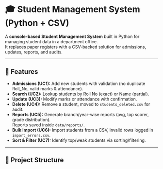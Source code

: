 # 🎓 Student Management System (Python + CSV)

A **console-based Student Management System** built in Python for managing student data in a department office.  
It replaces paper registers with a CSV-backed solution for admissions, updates, reports, and audits.

---

## 📌 Features
- **Admissions (UC1):** Add new students with validation (no duplicate Roll_No, valid marks & attendance).
- **Search (UC2):** Lookup students by Roll No (exact) or Name (partial).
- **Update (UC3):** Modify marks or attendance with confirmation.
- **Delete (UC4):** Remove a student, moved to `students_deleted.csv` for audit.
- **Reports (UC5):** Generate branch/year-wise reports (avg, top scorer, grade distribution).  
  Reports saved inside `data/reports/`.
- **Bulk Import (UC6):** Import students from a CSV, invalid rows logged in `import_errors.csv`.
- **Sort & Filter (UC7):** Identify top/weak students via sorting/filtering.

---

## 📂 Project Structure
